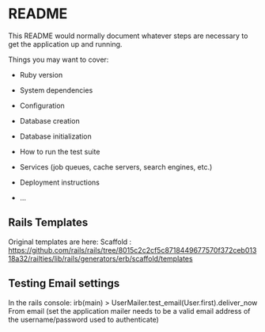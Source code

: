 # README

This README would normally document whatever steps are necessary to get the
application up and running.

Things you may want to cover:

* Ruby version

* System dependencies

* Configuration

* Database creation

* Database initialization

* How to run the test suite

* Services (job queues, cache servers, search engines, etc.)

* Deployment instructions

* ...

## Rails Templates
Original templates are here:
Scaffold : https://github.com/rails/rails/tree/8015c2c2cf5c8718449677570f372ceb01318a32/railties/lib/rails/generators/erb/scaffold/templates

## Testing Email settings
In the rails console:
irb(main) > UserMailer.test_email(User.first).deliver_now
From email (set the application mailer needs to be a valid email address of the username/password used to authenticate)